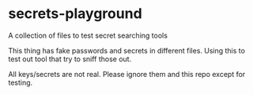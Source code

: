 # secrets-playground
A collection of files to test secret searching tools

This thing has fake passwords and secrets in different files. Using this to test out tool that try to sniff those out.

All keys/secrets are not real. Please ignore them and this repo except for testing.
